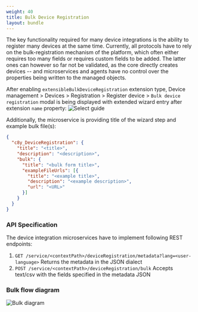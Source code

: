 ```yaml
---
weight: 40
title: Bulk Device Registration 
layout: bundle
---
```


The key functionality required for many device integrations is the ability to register many devices at the same time. Currently, all protocols have to rely on the bulk-registration mechanism of the platform, which often either requires too many fields or requires custom fields to be added. The latter ones can however so far not be validated, as the core directly creates devices -- and microservices and agents have no control over the properties being written to the managed objects.

After enabling `extensibleBulkDeviceRegistration` extension type, Device management > Devices > Registration > Register device > `Bulk device registration` modal is being displayed with extended wizard entry after extension `name` property:
![Select guide](/images/extensible-device-registration/register-device-menu-with-extensible-device-reg.png)

Additionally, the microservice is providing title of the wizard step and example bulk file(s):
```json
{
  "c8y_DeviceRegistration": {
    "title": "<title>",
    "description": "<description>",
    "bulk": {
      "title": "<bulk form title>",
      "exampleFileUrls": [{
        "title": "<example title>",
        "description": "<example description>",
        "url": "<URL>"
      }]
    }
  }
}
```

### API Specification

The device integration microservices have to implement following REST endpoints:

1. `GET /service/<contextPath>/deviceRegistration/metadata?lang=<user-language>`
Returns the metadata in the JSON dialect
2. `POST /service/<contextPath>/deviceRegistration/bulk`
Accepts text/csv with the fields specified in the metadata JSON


### Bulk flow diagram
![Bulk diagram](/images/extensible-device-registration/bulk-diagram-sync.png)
